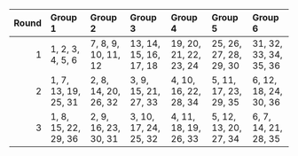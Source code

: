 |   Round | Group 1              | Group 2              | Group 3                | Group 4                | Group 5                | Group 6                |
|--------:|:---------------------|:---------------------|:-----------------------|:-----------------------|:-----------------------|:-----------------------|
|       1 | 1, 2, 3, 4, 5, 6     | 7, 8, 9, 10, 11, 12  | 13, 14, 15, 16, 17, 18 | 19, 20, 21, 22, 23, 24 | 25, 26, 27, 28, 29, 30 | 31, 32, 33, 34, 35, 36 |
|       2 | 1, 7, 13, 19, 25, 31 | 2, 8, 14, 20, 26, 32 | 3, 9, 15, 21, 27, 33   | 4, 10, 16, 22, 28, 34  | 5, 11, 17, 23, 29, 35  | 6, 12, 18, 24, 30, 36  |
|       3 | 1, 8, 15, 22, 29, 36 | 2, 9, 16, 23, 30, 31 | 3, 10, 17, 24, 25, 32  | 4, 11, 18, 19, 26, 33  | 5, 12, 13, 20, 27, 34  | 6, 7, 14, 21, 28, 35   |